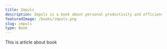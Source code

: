 ```yaml
---
title: Impuls
description: Impuls is a book about personal productivity and efficiency
featuredImage: /books/impuls.png
slug: impuls
type: Book
---
```


This is article about book